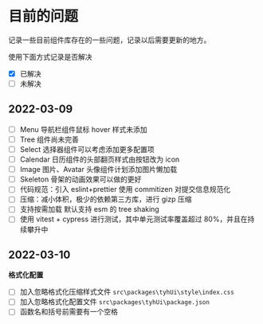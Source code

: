 # 目前的问题

记录一些目前组件库存在的一些问题，记录以后需要更新的地方。

使用下面方式记录是否解决

- [x] 已解决
- [ ] 未解决

## 2022-03-09

- [ ] Menu 导航栏组件鼠标 hover 样式未添加
- [ ] Tree 组件尚未完善
- [ ] Select 选择器组件可以考虑添加更多配置项
- [ ] Calendar 日历组件的头部翻页样式由按钮改为 icon
- [ ] Image 图片、Avatar 头像组件计划添加图片懒加载
- [ ] Skeleton 骨架的动画效果可以做的更好
- [ ] 代码规范：引入 eslint+prettier 使用 commitizen 对提交信息规范化
- [ ] 压缩：减小体积，极少的依赖第三方库，进行 gizp 压缩
- [ ] 支持按需加载 默认支持 esm 的 tree shaking
- [ ] 使用 vitest + cypress 进行测试，其中单元测试率覆盖超过 80%，并且在持续攀升中

## 2022-03-10

**格式化配置**

- [ ] 加入忽略格式化压缩样式文件 `src\packages\tyhUi\style\index.css`
- [ ] 加入忽略格式化配置文件 `src\packages\tyhUi\package.json`
- [ ] 函数名和括号前需要有一个空格
